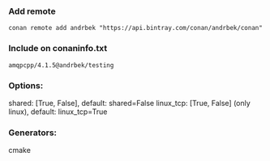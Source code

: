 ### Add remote
```
conan remote add andrbek "https://api.bintray.com/conan/andrbek/conan"
```

### Include on conaninfo.txt
```
amqpcpp/4.1.5@andrbek/testing
```

### Options:
shared: [True, False], default: shared=False
linux_tcp: [True, False] (only linux), default: linux_tcp=True

### Generators:
cmake